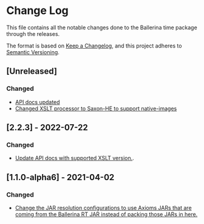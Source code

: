 # Change Log
This file contains all the notable changes done to the Ballerina time package through the releases.

The format is based on [Keep a Changelog](https://keepachangelog.com/en/1.0.0/),
and this project adheres to [Semantic Versioning](https://semver.org/spec/v2.0.0.html).

## [Unreleased]

### Changed
- [API docs updated](https://github.com/ballerina-platform/ballerina-standard-library/issues/3463)
- [Changed XSLT processor to Saxon-HE to support native-images](https://github.com/ballerina-platform/ballerina-standard-library/issues/3462)

## [2.2.3] - 2022-07-22

### Changed
- [Update API docs with supported XSLT version.](https://github.com/ballerina-platform/ballerina-standard-library/issues/3092).


## [1.1.0-alpha6] - 2021-04-02

### Changed
- [Change the JAR resolution configurations to use Axioms JARs that are coming from the 
Ballerina RT JAR instead of packing those JARs in here.](https://github.com/ballerina-platform/ballerina-standard-library/issues/1207)

